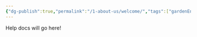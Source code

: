 ```yaml
---
{"dg-publish":true,"permalink":"/1-about-us/welcome/","tags":["gardenEntry"]}
---
```


Help docs will go here!